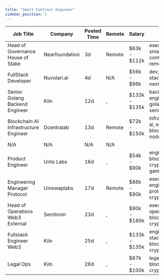 ```yaml
---
title: "Smart Contract Engineer"
sidebar_position: 5
---
```


| Job Title | Company | Posted Time | Remote | Salary | Tags | Apply Link |
|-----------|---------|-------------|--------|--------|------|------------|
| Head of Governance House of Stake | Nearfoundation | 3d | Remote | $63k - $112k | executive, smart contract, remote | [Apply](https://web3.career/head-of-governance-house-of-stake-nearfoundation/107360) |
| FullStack Developer | Nuvolari.ai | 4d | N/A | $56k - $96k | dev, full stack, ai, defi, nextjs | [Apply](https://web3.career/full-stack-developer-nuvolari-ai/107305) |
| Senior Golang Backend Engineer | Kiln | 12d | , | $133k - $135k | backend, engineer, golang, senior, aws | [Apply](https://web3.career/senior-golang-backend-engineer-kiln/106707) |
| Blockchain AI Infrastructure Engineer | Dcentralab | 13d | Remote | $72k - $150k | infrastructure, ai, engineer, blockchain, node | [Apply](https://web3.career/blockchain-ai-infrastructure-engineer-dcentralab/106641) |
| N/A | N/A | N/A | N/A |  |  | [Apply](https://web3.career/metana) |
| Product Engineer | Unto Labs | 16d | , | $54k - $90k | engineer, blockchain, crypto, defi, gaming | [Apply](https://web3.career/product-engineer-untolabs/106582) |
| Engineering Manager Protocol | Uniswaplabs | 17d | Remote | $86k - $90k | executive, engineer, protocol, crypto, defi | [Apply](https://web3.career/engineering-manager-protocol-uniswaplabs/106509) |
| Head of Operations Web3 External | Serotonin | 23d | , | $90k - $180k | executive, operations, blockchain, crypto, defi | [Apply](https://web3.career/head-of-operations-web3-external-serotonin/106142) |
| Fullstack Engineer Web3 | Kiln | 25d | , | $133k - $135k | engineer, full stack, blockchain, crypto, defi | [Apply](https://web3.career/fullstack-engineer-web3-kiln/106062) |
| Legal Ops | Kiln | 26d | , | $87k - $100k | legal, aws, blockchain, crypto, defi | [Apply](https://web3.career/legal-ops-kiln/105976) |
